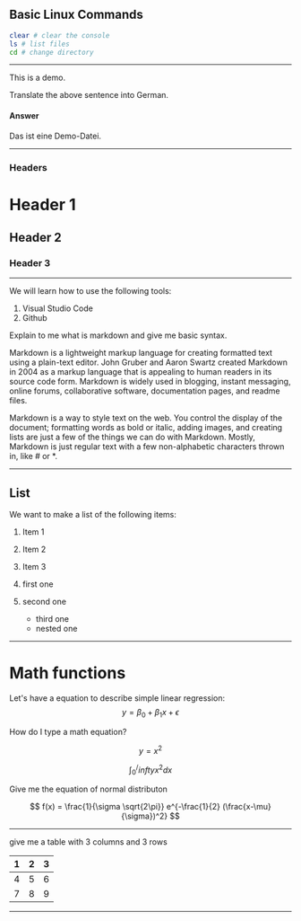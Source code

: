 ## Basic Linux Commands

```bash
clear # clear the console
ls # list files
cd # change directory
```

_____________________________

This is a demo. 

Translate the above sentence into German.

#### Answer

Das ist eine Demo-Datei.

_____________________________

### Headers

# Header 1
## Header 2
### Header 3

_____________________________

We will learn how to use the following tools:

1. Visual Studio Code
2. Github



Explain to me what is markdown and give me basic syntax.

Markdown is a lightweight markup language for creating formatted text using a plain-text editor. John Gruber and Aaron Swartz created Markdown in 2004 as a markup language that is appealing to human readers in its source code form. Markdown is widely used in blogging, instant messaging, online forums, collaborative software, documentation pages, and readme files.

Markdown is a way to style text on the web. You control the display of the document; formatting words as bold or italic, adding images, and creating lists are just a few of the things we can do with Markdown. Mostly, Markdown is just regular text with a few non-alphabetic characters thrown in, like # or *.

_____________________________

## List

We want to make a list of the following items:
1. Item 1
2. Item 2
3. Item 3

1. first one
2. second one
    - third one
    - nested one

_____________________________

# Math functions

Let's have a equation to describe simple linear regression:	
$$
y = \beta_0 + \beta_1 x + \epsilon
$$

How do I type a math equation?

$$ y = x^2 $$ 

$$ 
\int_0^/infty x^2 dx
$$

Give me the equation of normal distributon

$$
f(x) = \frac{1}{\sigma \sqrt{2\pi}} e^{-\frac{1}{2} (\frac{x-\mu}{\sigma})^2}
$$

_____________________________

give me a table with 3 columns and 3 rows

| 1 | 2 | 3 |
|---|---|---|
| 4 | 5 | 6 |
| 7 | 8 | 9 |

_____________________________


